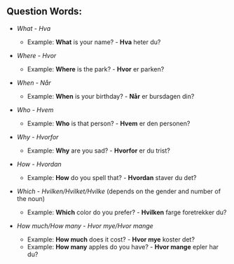 ## Question Words:

- *What* - *Hva*
  - Example: **What** is your name? - **Hva** heter du?

- *Where* - *Hvor*
  - Example: **Where** is the park? - **Hvor** er parken?

- *When* - *Når*
  - Example: **When** is your birthday? - **Når** er bursdagen din?

- *Who* - *Hvem*
  - Example: **Who** is that person? - **Hvem** er den personen?

- *Why* - *Hvorfor*
  - Example: **Why** are you sad? - **Hvorfor** er du trist?

- *How* - *Hvordan*
  - Example: **How** do you spell that? - **Hvordan** staver du det?

- *Which* - *Hvilken/Hvilket/Hvilke* (depends on the gender and number of the noun)
  - Example: **Which** color do you prefer? - **Hvilken** farge foretrekker du?

- *How much/How many* - *Hvor mye/Hvor mange*
  - Example: **How much** does it cost? - **Hvor mye** koster det?
  - Example: **How many** apples do you have? - **Hvor mange** epler har du?
